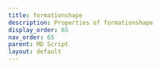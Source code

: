 ```yaml
---
title: formationshape
description: Properties of formationshape
display_order: 65
nav_order: 65
parent: MD Script
layout: default
---
```



